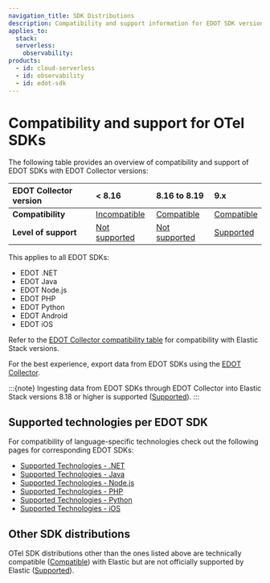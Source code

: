 ```yaml
---
navigation_title: SDK Distributions
description: Compatibility and support information for EDOT SDK versions with EDOT Collector versions.
applies_to:
  stack:
  serverless:
    observability:
products:
  - id: cloud-serverless
  - id: observability
  - id: edot-sdk
---
```


# Compatibility and support for OTel SDKs

The following table provides an overview of compatibility and support of EDOT SDKs with EDOT Collector versions:

| EDOT Collector version        | **< 8.16**         | **8.16 to 8.19**    | **9.x**            |
| :----------------------- | :----------------- | :------------------ | :----------------- |
| **Compatibility**        | [Incompatible]     | [Compatible]        | [Compatible]       |
| **Level of support**     | [Not supported]    | [Not supported]     | [Supported]        |

This applies to all EDOT SDKs:

- EDOT .NET
- EDOT Java
- EDOT Node.js
- EDOT PHP
- EDOT Python
- EDOT Android
- EDOT iOS

Refer to the [EDOT Collector compatibility table](collectors.md) for compatibility with Elastic Stack versions.

For the best experience, export data from EDOT SDKs using the [EDOT Collector](elastic-agent://reference/edot-collector/index.md).

:::{note}
Ingesting data from EDOT SDKs through EDOT Collector into Elastic Stack versions 8.18 or higher is supported ([Supported]).
:::

## Supported technologies per EDOT SDK

For compatibility of language-specific technologies check out the following pages for corresponding EDOT SDKs:

- [Supported Technologies - .NET](elastic-otel-dotnet://reference/edot-dotnet/supported-technologies.md)
- [Supported Technologies - Java](elastic-otel-java://reference/edot-java/supported-technologies.md)
- [Supported Technologies - Node.js](elastic-otel-node://reference/edot-node/supported-technologies.md)
- [Supported Technologies - PHP](elastic-otel-php://reference/edot-php/supported-technologies.md)
- [Supported Technologies - Python](elastic-otel-python://reference/edot-python/supported-technologies.md)
- [Supported Technologies - iOS](apm-agent-ios://reference/edot-ios/supported-technologies.md)

## Other SDK distributions

OTel SDK distributions other than the ones listed above are technically compatible ([Compatible]) with Elastic but are not officially supported by Elastic ([Supported]).

[Incompatible]: nomenclature.md
[Compatible]: nomenclature.md
[Not supported]: nomenclature.md
[Supported]: nomenclature.md
